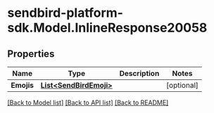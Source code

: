 
# sendbird-platform-sdk.Model.InlineResponse20058

## Properties

Name | Type | Description | Notes
------------ | ------------- | ------------- | -------------
**Emojis** | [**List&lt;SendBirdEmoji&gt;**](SendBirdEmoji.md) |  | [optional] 

[[Back to Model list]](../README.md#documentation-for-models)
[[Back to API list]](../README.md#documentation-for-api-endpoints)
[[Back to README]](../README.md)

